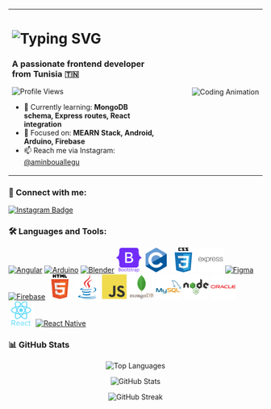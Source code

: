 <table width="100%">
  <tr>
    <td align="left" width="60%">
      <h1>
        <img src="https://readme-typing-svg.herokuapp.com/?lines=Hi+👋,+I'm+Aminbouallegu;Frontend+Developer;MEARN+Stack+Lover;Always+Learning...&center=false&size=28" alt="Typing SVG" />
      </h1>
      <h3>A passionate frontend developer from Tunisia 🇹🇳</h3>
      <p>
        <img src="https://komarev.com/ghpvc/?username=aminh154&label=Profile%20views&color=0e75b6&style=flat" alt="Profile Views" />
      </p>
      <ul>
        <li>🌱 Currently learning: <strong>MongoDB schema, Express routes, React integration</strong></li>
        <li>💼 Focused on: <strong>MEARN Stack, Android, Arduino, Firebase</strong></li>
        <li>📫 Reach me via Instagram: <a href="https://instagram.com/aminbouallegu">@aminbouallegu</a></li>
      </ul>
    </td>
    <td align="right" width="40%">
      <img src="./assets/coding.gif" alt="Coding Animation" width="250" />
    </td>
  </tr>
</table>

### 🔗 Connect with me:
<p align="left">
  <a href="https://instagram.com/aminbouallegu" target="_blank">
    <img src="https://img.shields.io/badge/Instagram-%23E4405F.svg?style=for-the-badge&logo=instagram&logoColor=white" alt="Instagram Badge" />
  </a>
</p>

### 🛠️ Languages and Tools:
<p align="left">
  <a href="https://angular.io"        target="_blank"><img src="https://angular.io/assets/images/logos/angular/angular.svg"                                       alt="Angular"        width="50"/></a>
  <a href="https://www.arduino.cc/"    target="_blank"><img src="https://cdn.worldvectorlogo.com/logos/arduino-1.svg"                                           alt="Arduino"        width="50"/></a>
  <a href="https://www.blender.org/"   target="_blank"><img src="https://download.blender.org/branding/community/blender_community_badge_white.svg"   alt="Blender"        width="50"/></a>
  <a href="https://getbootstrap.com"   target="_blank"><img src="https://raw.githubusercontent.com/devicons/devicon/master/icons/bootstrap/bootstrap-plain-wordmark.svg" alt="Bootstrap"      width="50"/></a>
  <a href="https://www.cprogramming.com/" target="_blank"><img src="https://raw.githubusercontent.com/devicons/devicon/master/icons/c/c-original.svg"                  alt="C"               width="50"/></a>
  <a href="https://www.w3schools.com/css/" target="_blank"><img src="https://raw.githubusercontent.com/devicons/devicon/master/icons/css3/css3-original-wordmark.svg"      alt="CSS3"           width="50"/></a>
  <a href="https://expressjs.com"      target="_blank"><img src="https://raw.githubusercontent.com/devicons/devicon/master/icons/express/express-original-wordmark.svg"    alt="Express.js"     width="50"/></a>
  <a href="https://www.figma.com/"     target="_blank"><img src="https://www.vectorlogo.zone/logos/figma/figma-icon.svg"                                       alt="Figma"          width="50"/></a>
  <a href="https://firebase.google.com/" target="_blank"><img src="https://www.vectorlogo.zone/logos/firebase/firebase-icon.svg"                               alt="Firebase"       width="50"/></a>
  <a href="https://www.w3.org/html/"   target="_blank"><img src="https://raw.githubusercontent.com/devicons/devicon/master/icons/html5/html5-original-wordmark.svg"      alt="HTML5"          width="50"/></a>
  <a href="https://www.java.com"       target="_blank"><img src="https://raw.githubusercontent.com/devicons/devicon/master/icons/java/java-original.svg"                    alt="Java"           width="50"/></a>
  <a href="https://developer.mozilla.org/en-US/docs/Web/JavaScript" target="_blank"><img src="https://raw.githubusercontent.com/devicons/devicon/master/icons/javascript/javascript-original.svg" alt="JavaScript"     width="50"/></a>
  <a href="https://www.mongodb.com/"   target="_blank"><img src="https://raw.githubusercontent.com/devicons/devicon/master/icons/mongodb/mongodb-original-wordmark.svg"      alt="MongoDB"        width="50"/></a>
  <a href="https://www.mysql.com/"     target="_blank"><img src="https://raw.githubusercontent.com/devicons/devicon/master/icons/mysql/mysql-original-wordmark.svg"          alt="MySQL"          width="50"/></a>
  <a href="https://nodejs.org"         target="_blank"><img src="https://raw.githubusercontent.com/devicons/devicon/master/icons/nodejs/nodejs-original-wordmark.svg"            alt="Node.js"        width="50"/></a>
  <a href="https://www.oracle.com/"    target="_blank"><img src="https://raw.githubusercontent.com/devicons/devicon/master/icons/oracle/oracle-original.svg"                      alt="Oracle"         width="50"/></a>
  <a href="https://reactjs.org/"       target="_blank"><img src="https://raw.githubusercontent.com/devicons/devicon/master/icons/react/react-original-wordmark.svg"                alt="React"          width="50"/></a>
  <a href="https://reactnative.dev/"   target="_blank"><img src="https://reactnative.dev/img/header_logo.svg"                                                           alt="React Native"   width="50"/></a>
</p>

### 📊 GitHub Stats
<p align="center">
  <img src="https://github-readme-stats.vercel.app/api/top-langs?username=aminh154&show_icons=true&locale=en&layout=compact" alt="Top Languages" />
</p>
<p align="center">
  <img src="https://github-readme-stats.vercel.app/api?username=aminh154&show_icons=true&locale=en" alt="GitHub Stats" />
</p>
<p align="center">
  <img src="https://github-readme-streak-stats.herokuapp.com/?user=aminh154" alt="GitHub Streak" />
</p>
